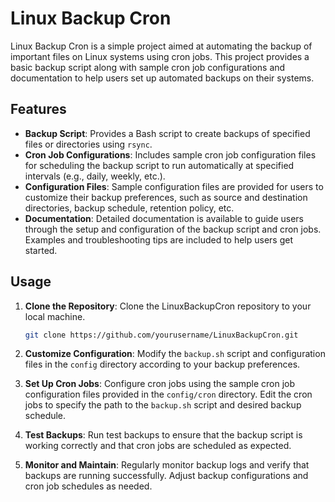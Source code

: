 # Linux Backup Cron

Linux Backup Cron is a simple project aimed at automating the backup of important files on Linux systems using cron jobs. This project provides a basic backup script along with sample cron job configurations and documentation to help users set up automated backups on their systems.

## Features

- **Backup Script**: Provides a Bash script to create backups of specified files or directories using `rsync`.
- **Cron Job Configurations**: Includes sample cron job configuration files for scheduling the backup script to run automatically at specified intervals (e.g., daily, weekly, etc.).
- **Configuration Files**: Sample configuration files are provided for users to customize their backup preferences, such as source and destination directories, backup schedule, retention policy, etc.
- **Documentation**: Detailed documentation is available to guide users through the setup and configuration of the backup script and cron jobs. Examples and troubleshooting tips are included to help users get started.

## Usage

1. **Clone the Repository**: Clone the LinuxBackupCron repository to your local machine.

    ```bash
    git clone https://github.com/yourusername/LinuxBackupCron.git
    ```

2. **Customize Configuration**: Modify the `backup.sh` script and configuration files in the `config` directory according to your backup preferences.

3. **Set Up Cron Jobs**: Configure cron jobs using the sample cron job configuration files provided in the `config/cron` directory. Edit the cron jobs to specify the path to the `backup.sh` script and desired backup schedule.

4. **Test Backups**: Run test backups to ensure that the backup script is working correctly and that cron jobs are scheduled as expected.

5. **Monitor and Maintain**: Regularly monitor backup logs and verify that backups are running successfully. Adjust backup configurations and cron job schedules as needed.
